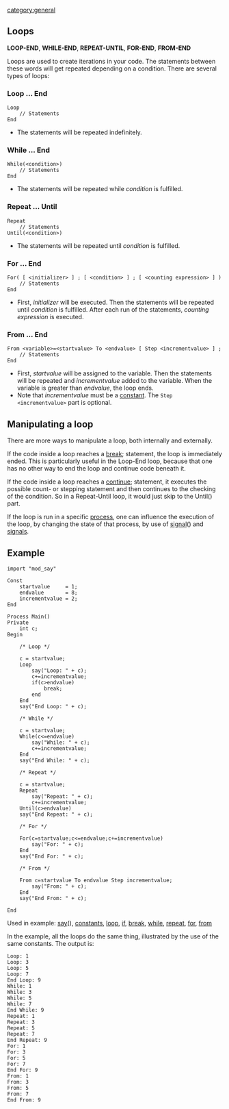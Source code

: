 <category:general>

Loops
-----

**LOOP-END**, **WHILE-END**, **REPEAT-UNTIL**, **FOR-END**, **FROM-END**

Loops are used to create iterations in your code. The statements between
these words will get repeated depending on a condition. There are
several types of loops:

### Loop ... End

    Loop
        // Statements
    End

-   The statements will be repeated indefinitely.

### While ... End

    While(<condition>)
        // Statements
    End

-   The statements will be repeated while *condition* is fulfilled.

### Repeat ... Until

    Repeat
        // Statements
    Until(<condition>)

-   The statements will be repeated until *condition* is fulfilled.

### For ... End

    For( [ <initializer> ] ; [ <condition> ] ; [ <counting expression> ] )
        // Statements
    End

-   First, *initializer* will be executed. Then the statements will be
    repeated until *condition* is fulfilled. After each run of the
    statements, *counting expression* is executed.

### From ... End

    From <variable>=<startvalue> To <endvalue> [ Step <incrementvalue> ] ;
        // Statements
    End

-   First, *startvalue* will be assigned to the variable. Then the
    statements will be repeated and *incrementvalue* added to
    the variable. When the variable is greater than *endvalue*, the
    loop ends.
-   Note that *incrementvalue* must be a
    [constant](constant "wikilink"). The `Step <incrementvalue>` part
    is optional.

Manipulating a loop
-------------------

There are more ways to manipulate a loop, both internally and
externally.

If the code inside a loop reaches a [break](break "wikilink");
statement, the loop is immediately ended. This is particularly useful in
the Loop-End loop, because that one has no other way to end the loop and
continue code beneath it.

If the code inside a loop reaches a [continue](continue "wikilink");
statement, it executes the possible count- or stepping statement and
then continues to the checking of the condition. So in a Repeat-Until
loop, it would just skip to the Until() part.

If the loop is run in a specific [process](process "wikilink"), one can
influence the execution of the loop, by changing the state of that
process, by use of [signal](signal "wikilink")() and
[signals](signals "wikilink").

Example
-------

    import "mod_say"

    Const
        startvalue     = 1;
        endvalue       = 8;
        incrementvalue = 2;
    End

    Process Main()
    Private
        int c;
    Begin

        /* Loop */

        c = startvalue;
        Loop
            say("Loop: " + c);
            c+=incrementvalue;
            if(c>endvalue)
                break;
            end
        End
        say("End Loop: " + c);

        /* While */

        c = startvalue;
        While(c<=endvalue)
            say("While: " + c);
            c+=incrementvalue;
        End
        say("End While: " + c);

        /* Repeat */

        c = startvalue;
        Repeat
            say("Repeat: " + c);
            c+=incrementvalue;
        Until(c>endvalue)
        say("End Repeat: " + c);

        /* For */

        For(c=startvalue;c<=endvalue;c+=incrementvalue)
            say("For: " + c);
        End
        say("End For: " + c);

        /* From */

        From c=startvalue To endvalue Step incrementvalue;
            say("From: " + c);
        End
        say("End From: " + c);

    End

Used in example: [say](say "wikilink")(),
[constants](constants "wikilink"), [loop](loop "wikilink"),
[if](if "wikilink"), [break](break "wikilink"),
[while](while "wikilink"), [repeat](repeat "wikilink"),
[for](for "wikilink"), [from](from "wikilink")

In the example, all the loops do the same thing, illustrated by the use
of the same constants. The output is:

    Loop: 1
    Loop: 3
    Loop: 5
    Loop: 7
    End Loop: 9
    While: 1
    While: 3
    While: 5
    While: 7
    End While: 9
    Repeat: 1
    Repeat: 3
    Repeat: 5
    Repeat: 7
    End Repeat: 9
    For: 1
    For: 3
    For: 5
    For: 7
    End For: 9
    From: 1
    From: 3
    From: 5
    From: 7
    End From: 9
